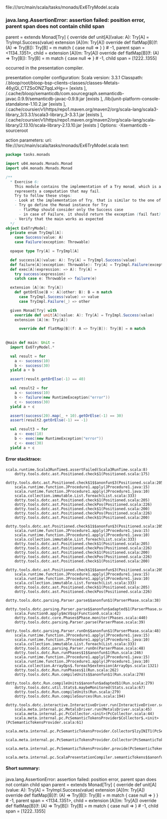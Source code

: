 file://<WORKSPACE>/src/main/scala/tasks/monads/Ex6TryModel.scala
### java.lang.AssertionError: assertion failed: position error, parent span does not contain child span
parent      =  extends Monad[Try] {
  override def unit[A](value: A): Try[A] = TryImpl.Success(value)
  extension [A](m: Try[A])
    override def flatMap[B](f: (A) => Try[B]): Try[B] =
      m match
        {
          case null =>
            <empty>
        }
} # -1,
parent span = <1134..1351>,
child       = extension [A](m: Try[A])
  override def flatMap[B](f: (A) => Try[B]): Try[B] =
    m match
      {
        case null =>
          <empty>
      } # -1,
child span  = [1222..1355]

occurred in the presentation compiler.

presentation compiler configuration:
Scala version: 3.3.1
Classpath:
<WORKSPACE>/.bloop/root/bloop-bsp-clients-classes/classes-Metals-46yjQi_CTZSoONZ7qqLxHg== [exists ], <HOME>/.cache/bloop/semanticdb/com.sourcegraph.semanticdb-javac.0.9.9/semanticdb-javac-0.9.9.jar [exists ], <WORKSPACE>/lib/junit-platform-console-standalone-1.10.2.jar [exists ], <HOME>/.cache/coursier/v1/https/repo1.maven.org/maven2/org/scala-lang/scala3-library_3/3.3.1/scala3-library_3-3.3.1.jar [exists ], <HOME>/.cache/coursier/v1/https/repo1.maven.org/maven2/org/scala-lang/scala-library/2.13.10/scala-library-2.13.10.jar [exists ]
Options:
-Xsemanticdb -sourceroot <WORKSPACE>


action parameters:
uri: file://<WORKSPACE>/src/main/scala/tasks/monads/Ex6TryModel.scala
text:
```scala
package tasks.monads

import u04.monads.Monads.Monad
import u04.monads.Monads.Monad

/**
  * Exercise 6: 
    This module contains the implementation of a Try monad, which is a monad that 
    represents a computation that may fail. 
    Try to follow these steps:
    - Look at the implementation of Try, that is similar to the one of Optional
    - Try go define the Monad instance for Try
      - flatMap should consider only the Success case
      - in case of Failure, it should return the exception (fail fast)
    - Verify that the main works as expected
  */
object Ex6TryModel:
  private enum TryImpl[A]:
    case Success(value: A)
    case Failure(exception: Throwable)

  opaque type Try[A] = TryImpl[A]

  def success[A](value: A): Try[A] = TryImpl.Success(value)
  def failure[A](exception: Throwable): Try[A] = TryImpl.Failure(exception)
  def exec[A](expression: => A): Try[A] = 
    try success(expression)
    catch case e: Throwable => failure(e)

  extension [A](m: Try[A]) 
    def getOrElse[B >: A](other: B): B = m match
      case TryImpl.Success(value) => value
      case TryImpl.Failure(_) => other

  given Monad[Try] with
    override def unit[A](value: A): Try[A] = TryImpl.Success(value)
    extension [A](m: Try[A]) 

      override def flatMap[B](f: A => Try[B]): Try[B] = m match
        
      
@main def main: Unit = 
  import Ex6TryModel.*

  val result = for 
    a <- success(10)
    b <- success(30)
  yield a + b

  assert(result.getOrElse(-1) == 40)

  val result2 = for 
    a <- success(10)
    b <- failure(new RuntimeException("error"))
    c <- success(30)
  yield a + c

  assert(success(20).map(_ + 10).getOrElse(-1) == 30)
  assert(result2.getOrElse(-1) == -1)

  val result3 = for
    a <- exec(10)
    b <- exec(new RuntimeException("error"))
    c <- exec(30)
  yield a + c
```



#### Error stacktrace:

```
scala.runtime.Scala3RunTime$.assertFailed(Scala3RunTime.scala:8)
	dotty.tools.dotc.ast.Positioned.check$1(Positioned.scala:175)
	dotty.tools.dotc.ast.Positioned.check$1$$anonfun$3(Positioned.scala:205)
	scala.runtime.function.JProcedure1.apply(JProcedure1.java:15)
	scala.runtime.function.JProcedure1.apply(JProcedure1.java:10)
	scala.collection.immutable.List.foreach(List.scala:333)
	dotty.tools.dotc.ast.Positioned.check$1(Positioned.scala:205)
	dotty.tools.dotc.ast.Positioned.checkPos(Positioned.scala:226)
	dotty.tools.dotc.ast.Positioned.check$1(Positioned.scala:200)
	dotty.tools.dotc.ast.Positioned.checkPos(Positioned.scala:226)
	dotty.tools.dotc.ast.Positioned.check$1(Positioned.scala:200)
	dotty.tools.dotc.ast.Positioned.check$1$$anonfun$3(Positioned.scala:205)
	scala.runtime.function.JProcedure1.apply(JProcedure1.java:15)
	scala.runtime.function.JProcedure1.apply(JProcedure1.java:10)
	scala.collection.immutable.List.foreach(List.scala:333)
	dotty.tools.dotc.ast.Positioned.check$1(Positioned.scala:205)
	dotty.tools.dotc.ast.Positioned.checkPos(Positioned.scala:226)
	dotty.tools.dotc.ast.Positioned.check$1(Positioned.scala:200)
	dotty.tools.dotc.ast.Positioned.checkPos(Positioned.scala:226)
	dotty.tools.dotc.ast.Positioned.check$1(Positioned.scala:200)
	dotty.tools.dotc.ast.Positioned.check$1$$anonfun$3(Positioned.scala:205)
	scala.runtime.function.JProcedure1.apply(JProcedure1.java:15)
	scala.runtime.function.JProcedure1.apply(JProcedure1.java:10)
	scala.collection.immutable.List.foreach(List.scala:333)
	dotty.tools.dotc.ast.Positioned.check$1(Positioned.scala:205)
	dotty.tools.dotc.ast.Positioned.checkPos(Positioned.scala:226)
	dotty.tools.dotc.parsing.Parser.parse$$anonfun$1(ParserPhase.scala:38)
	dotty.tools.dotc.parsing.Parser.parse$$anonfun$adapted$1(ParserPhase.scala:39)
	scala.Function0.apply$mcV$sp(Function0.scala:42)
	dotty.tools.dotc.core.Phases$Phase.monitor(Phases.scala:440)
	dotty.tools.dotc.parsing.Parser.parse(ParserPhase.scala:39)
	dotty.tools.dotc.parsing.Parser.runOn$$anonfun$1(ParserPhase.scala:48)
	scala.runtime.function.JProcedure1.apply(JProcedure1.java:15)
	scala.runtime.function.JProcedure1.apply(JProcedure1.java:10)
	scala.collection.immutable.List.foreach(List.scala:333)
	dotty.tools.dotc.parsing.Parser.runOn(ParserPhase.scala:48)
	dotty.tools.dotc.Run.runPhases$1$$anonfun$1(Run.scala:246)
	scala.runtime.function.JProcedure1.apply(JProcedure1.java:15)
	scala.runtime.function.JProcedure1.apply(JProcedure1.java:10)
	scala.collection.ArrayOps$.foreach$extension(ArrayOps.scala:1321)
	dotty.tools.dotc.Run.runPhases$1(Run.scala:262)
	dotty.tools.dotc.Run.compileUnits$$anonfun$1(Run.scala:270)
	dotty.tools.dotc.Run.compileUnits$$anonfun$adapted$1(Run.scala:279)
	dotty.tools.dotc.util.Stats$.maybeMonitored(Stats.scala:67)
	dotty.tools.dotc.Run.compileUnits(Run.scala:279)
	dotty.tools.dotc.Run.compileSources(Run.scala:194)
	dotty.tools.dotc.interactive.InteractiveDriver.run(InteractiveDriver.scala:165)
	scala.meta.internal.pc.MetalsDriver.run(MetalsDriver.scala:45)
	scala.meta.internal.pc.PcCollector.<init>(PcCollector.scala:44)
	scala.meta.internal.pc.PcSemanticTokensProvider$Collector$.<init>(PcSemanticTokensProvider.scala:61)
	scala.meta.internal.pc.PcSemanticTokensProvider.Collector$lzyINIT1(PcSemanticTokensProvider.scala:61)
	scala.meta.internal.pc.PcSemanticTokensProvider.Collector(PcSemanticTokensProvider.scala:61)
	scala.meta.internal.pc.PcSemanticTokensProvider.provide(PcSemanticTokensProvider.scala:90)
	scala.meta.internal.pc.ScalaPresentationCompiler.semanticTokens$$anonfun$1(ScalaPresentationCompiler.scala:109)
```
#### Short summary: 

java.lang.AssertionError: assertion failed: position error, parent span does not contain child span
parent      =  extends Monad[Try] {
  override def unit[A](value: A): Try[A] = TryImpl.Success(value)
  extension [A](m: Try[A])
    override def flatMap[B](f: (A) => Try[B]): Try[B] =
      m match
        {
          case null =>
            <empty>
        }
} # -1,
parent span = <1134..1351>,
child       = extension [A](m: Try[A])
  override def flatMap[B](f: (A) => Try[B]): Try[B] =
    m match
      {
        case null =>
          <empty>
      } # -1,
child span  = [1222..1355]